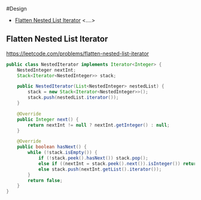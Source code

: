 #Design
+ [Flatten Nested List Iterator](#flatten-nested-list-iterator)
<....>
## Flatten Nested List Iterator
https://leetcode.com/problems/flatten-nested-list-iterator
```java
public class NestedIterator implements Iterator<Integer> {
    NestedInteger nextInt;
    Stack<Iterator<NestedInteger>> stack;

    public NestedIterator(List<NestedInteger> nestedList) {
        stack = new Stack<Iterator<NestedInteger>>();
        stack.push(nestedList.iterator());
    }

    @Override
    public Integer next() {
        return nextInt != null ? nextInt.getInteger() : null;
    }

    @Override
    public boolean hasNext() {
        while (!stack.isEmpty()) {
            if (!stack.peek().hasNext()) stack.pop();
            else if ((nextInt = stack.peek().next()).isInteger()) return true;
            else stack.push(nextInt.getList().iterator());
        }
        return false;
    }
}
```